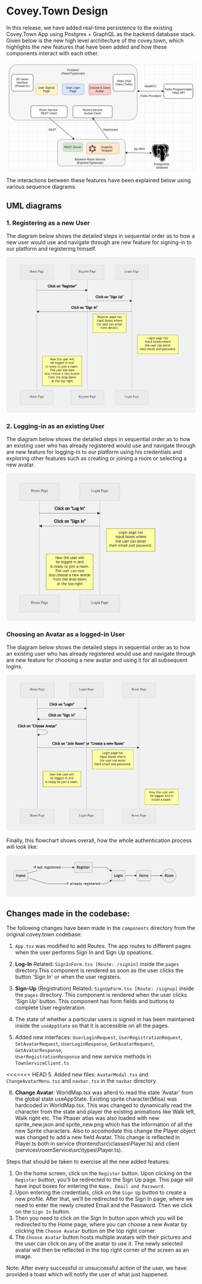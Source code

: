# Covey.Town Design

In this release, we have added real-time persistence to the existing Covey.Town App using Postgres + GraphQL as the backend database stack. Given below is the new high level architecture of the covey.town, which highlights the new features that have been added and how these components interact with each other.

![Covey.Town Architecture](docs/covey-town-architecture.jpeg)

The interactions between these features have been explained below using various sequence diagrams.

## UML diagrams

### 1. Registering as a new User

The diagram below shows the detailed steps in sequential order as to how a new user would use and navigate through are new feature for signing-in to our platform and registering himself.

![Sign-up](docs/UML-register.png)

### 2. Logging-in as an existing User

The diagram below shows the detailed steps in sequential order as to how an existing user who has already registered would use and navigate through are new feature for logging-in to our platform using his credentials and exploring other features such as creating or joining a room or selecting a new avatar.

![Log-in](docs/UML-signin.png)

### Choosing an Avatar as a logged-in User

The diagram below shows the detailed steps in sequential order as to how an existing user who has already registered would use and navigate through are new feature for choosing a new avatar and using it for all subsequent logins.

![Avatar](docs/UML-avatar.png)

Finally, this flowchart shows overall, how the whole authentication process will look like:

![Covey.Town Architecture](docs/UML-authentication.png)

## Changes made in the codebase:

The following changes have been made in the `components` directory from the original covey.town codebase:

1. `App.tsx` was modified to add Routes. The app routes to different pages when the user performs Sign In and Sign Up opeations.

2. **Log-In** Related: `SignInForm.tsx [Route: /signin]` inside the `pages` directory.This component is rendered as soon as the user clicks
   the button 'Sign In' or when the user registers.

3. **Sign-Up** (Registration) Related: `SignUpForm.tsx [Route: /signup]` inside the `pages` directory. This component is rendered when the user clicks 'Sign Up'
   button. This component has form fields and buttons to complete User registeration.

4. The state of whether a particular users is signed in has been maintained inside the `useAppState` so that it is accessible on all the pages.

5. Added new interfaces: `UserLoginRequest`, `UserRegistrationRequest`, `SetAvatarRequest`, `UserLoginResponse`, `GetAvatarRequest`, `GetAvatarResponse`,  
   `UserRegistrationResponse` and new service methods in `TownServiceClient.ts`

<<<<<<< HEAD 5. Added new files: `AvatarModal.tsx` and `ChangeAvatarMenu.tsx` and `navbar.tsx` in the `navbar` directory.

6. **Change Avatar**: WorldMap.tsx was alterd to read the state 'Avatar' from the global state useAppState. Existing sprite character(Misa) was hardcoded in WorldMap.tsx. This was changed to dynamically read the character from the state and player the existing animations like Walk left, Walk right etc. The Phaser atlas was also loaded with new sprite_new.json and sprite_new.png which has the information of all the new Sprite characters. Also to accomodate this change the Player object was changed to add a new field Avatar. This change is reflected in Player.ts both in service (frontend\src\classes\Player.ts) and client (services\roomService\src\types\Player.ts).

Steps that should be taken to exercise all the new added features:

1.  On the home screen, click on the `Register` button. Upon clicking on the `Register` button, you’ll be redirected to the Sign Up page. This page will have input boxes for entering the `Name, Email and Password`.
2.  Upon entering the credentials, click on the `Sign Up` button to create a new profile. After that, we’ll be redirected to the Sign In page, where we need to enter the newly created Email and the Password. Then we click on the `Sign In` button.
3.  Then you need to click on the Sign In button upon which you will be redirected to the Home page, where you can choose a new Avatar by clicking the `Choose Avatar` button on the top right corner.
4.  The `Choose Avatar` button hosts multiple avatars with their pictures and the user can click on any of the avatar to use it. The newly selected avatar will then be reflected in the top right corner of the screen as an image.

Note: After every successful or unsuccessful action of the user, we have provided a toast which will notify the user of what just happened.
